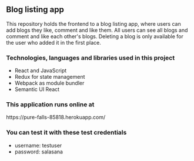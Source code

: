 <h2> Blog listing app </h2>
<p>This repository holds the frontend to a blog listing app, where users can add blogs they like, comment and like them. All users can see all blogs and comment and like each other's blogs.
Deleting a blog is only available for the user who added it in the first place.</p>

<h3>Technologies, languages and libraries used in this project </h3>
<ul><li>React and JavaScript</li>
<li>Redux for state management</li>
<li>Webpack as module bundler</li>
<li>Semantic UI React</li></ul>

<h3>This application runs online at </h3>
https://pure-falls-85818.herokuapp.com/

<h3> You can test it with these test credentials </h3>
<ul><li>username: testuser</li>
<li>password: salasana</li></ul>
